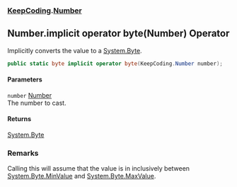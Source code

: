### [KeepCoding](KeepCoding.md 'KeepCoding').[Number](KeepCoding_Number.md 'KeepCoding.Number')
## Number.implicit operator byte(Number) Operator
Implicitly converts the value to a [System.Byte](https://docs.microsoft.com/en-us/dotnet/api/System.Byte 'System.Byte').  
```csharp
public static byte implicit operator byte(KeepCoding.Number number);
```
#### Parameters
<a name='KeepCoding_Number_op_Implicitbyte(KeepCoding_Number)_number'></a>
`number` [Number](KeepCoding_Number.md 'KeepCoding.Number')  
The number to cast.
  
#### Returns
[System.Byte](https://docs.microsoft.com/en-us/dotnet/api/System.Byte 'System.Byte')  
### Remarks
Calling this will assume that the value is in inclusively between [System.Byte.MinValue](https://docs.microsoft.com/en-us/dotnet/api/System.Byte.MinValue 'System.Byte.MinValue') and [System.Byte.MaxValue](https://docs.microsoft.com/en-us/dotnet/api/System.Byte.MaxValue 'System.Byte.MaxValue').  
